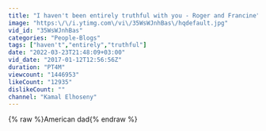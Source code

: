 ```yaml
---
title: "I haven't been entirely truthful with you - Roger and Francine"
image: "https:\/\/i.ytimg.com\/vi\/35WsWJnhBas\/hqdefault.jpg"
vid_id: "35WsWJnhBas"
categories: "People-Blogs"
tags: ["haven't","entirely","truthful"]
date: "2022-03-23T21:48:09+03:00"
vid_date: "2017-01-12T12:56:56Z"
duration: "PT4M"
viewcount: "1446953"
likeCount: "12935"
dislikeCount: ""
channel: "Kamal Elhoseny"
---
```

{% raw %}American dad{% endraw %}
